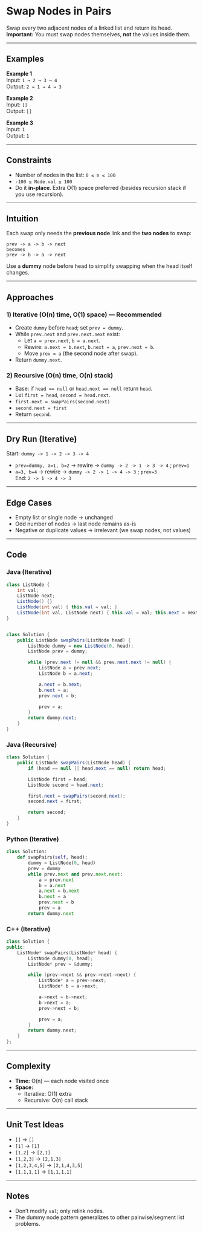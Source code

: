 # Swap Nodes in Pairs
Swap every two adjacent nodes of a linked list and return its head.  
**Important:** You must swap nodes themselves, **not** the values inside them.

---

## Examples

**Example 1**  
Input: `1 → 2 → 3 → 4`  
Output: `2 → 1 → 4 → 3`

**Example 2**  
Input: `[]`  
Output: `[]`

**Example 3**  
Input: `1`  
Output: `1`

---

## Constraints

- Number of nodes in the list: `0 ≤ n ≤ 100`
- `-100 ≤ Node.val ≤ 100`
- Do it **in-place**. Extra O(1) space preferred (besides recursion stack if you use recursion).

---

## Intuition

Each swap only needs the **previous node** link and the **two nodes** to swap:

```
prev -> a -> b -> next
becomes
prev -> b -> a -> next
```

Use a **dummy** node before head to simplify swapping when the head itself changes.

---

## Approaches

### 1) Iterative (O(n) time, O(1) space) — Recommended
- Create `dummy` before `head`; set `prev = dummy`.
- While `prev.next` and `prev.next.next` exist:
  - Let `a = prev.next`, `b = a.next`.
  - Rewire: `a.next = b.next`, `b.next = a`, `prev.next = b`.
  - Move `prev = a` (the second node after swap).
- Return `dummy.next`.

### 2) Recursive (O(n) time, O(n) stack)
- Base: if `head == null` or `head.next == null` return `head`.
- Let `first = head`, `second = head.next`.
- `first.next = swapPairs(second.next)`
- `second.next = first`
- Return `second`.

---

## Dry Run (Iterative)

Start: `dummy -> 1 -> 2 -> 3 -> 4`  
- `prev=dummy, a=1, b=2` → rewire → `dummy -> 2 -> 1 -> 3 -> 4` ; `prev=1`  
- `a=3, b=4` → rewire → `dummy -> 2 -> 1 -> 4 -> 3` ; `prev=3`  
End: `2 -> 1 -> 4 -> 3`

---

## Edge Cases
- Empty list or single node → unchanged
- Odd number of nodes → last node remains as-is
- Negative or duplicate values → irrelevant (we swap nodes, not values)

---

## Code

### Java (Iterative)

```java
class ListNode {
    int val;
    ListNode next;
    ListNode() {}
    ListNode(int val) { this.val = val; }
    ListNode(int val, ListNode next) { this.val = val; this.next = next; }
}


class Solution {
    public ListNode swapPairs(ListNode head) {
        ListNode dummy = new ListNode(0, head);
        ListNode prev = dummy;

        while (prev.next != null && prev.next.next != null) {
            ListNode a = prev.next;       
            ListNode b = a.next;          

            a.next = b.next;
            b.next = a;
            prev.next = b;

            prev = a;
        }
        return dummy.next;
    }
}
```

### Java (Recursive)

```java
class Solution {
    public ListNode swapPairs(ListNode head) {
        if (head == null || head.next == null) return head;

        ListNode first = head;
        ListNode second = head.next;

        first.next = swapPairs(second.next);
        second.next = first;

        return second;
    }
}
```

### Python (Iterative)

```python
class Solution:
    def swapPairs(self, head):
        dummy = ListNode(0, head)
        prev = dummy
        while prev.next and prev.next.next:
            a = prev.next
            b = a.next
            a.next = b.next
            b.next = a
            prev.next = b
            prev = a
        return dummy.next
```

### C++ (Iterative)

```cpp
class Solution {
public:
    ListNode* swapPairs(ListNode* head) {
        ListNode dummy(0, head);
        ListNode* prev = &dummy;

        while (prev->next && prev->next->next) {
            ListNode* a = prev->next;
            ListNode* b = a->next;

            a->next = b->next;
            b->next = a;
            prev->next = b;

            prev = a;
        }
        return dummy.next;
    }
};
```

---

## Complexity

- **Time:** O(n) — each node visited once  
- **Space:**  
  - Iterative: O(1) extra  
  - Recursive: O(n) call stack

---

## Unit Test Ideas

- `[]` → `[]`  
- `[1]` → `[1]`  
- `[1,2]` → `[2,1]`  
- `[1,2,3]` → `[2,1,3]`  
- `[1,2,3,4,5]` → `[2,1,4,3,5]`  
- `[1,1,1,1]` → `[1,1,1,1]`

---

## Notes

- Don’t modify `val`; only relink nodes.  
- The dummy node pattern generalizes to other pairwise/segment list problems.
